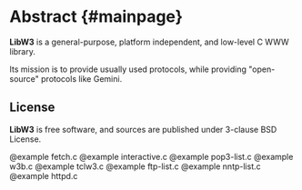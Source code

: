 # Abstract {#mainpage}

**LibW3** is a general-purpose, platform independent, and low-level C WWW library.

Its mission is to provide usually used protocols, while providing "open-source" protocols like Gemini.

## License

**LibW3** is free software, and sources are published under 3-clause BSD License.


@example fetch.c
@example interactive.c
@example pop3-list.c
@example w3b.c
@example tclw3.c
@example ftp-list.c
@example nntp-list.c
@example httpd.c
